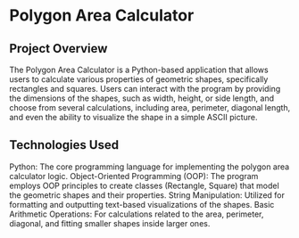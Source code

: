 # Polygon Area Calculator

## Project Overview
The Polygon Area Calculator is a Python-based application that allows users to calculate various properties of geometric shapes, specifically rectangles and squares. Users can interact with the program by providing the dimensions of the shapes, such as width, height, or side length, and choose from several calculations, including area, perimeter, diagonal length, and even the ability to visualize the shape in a simple ASCII picture.

## Technologies Used
Python: The core programming language for implementing the polygon area calculator logic.
Object-Oriented Programming (OOP): The program employs OOP principles to create classes (Rectangle, Square) that model the geometric shapes and their properties.
String Manipulation: Utilized for formatting and outputting text-based visualizations of the shapes.
Basic Arithmetic Operations: For calculations related to the area, perimeter, diagonal, and fitting smaller shapes inside larger ones.
